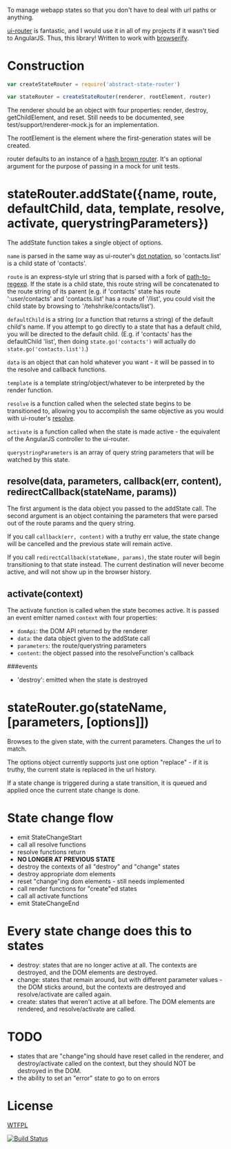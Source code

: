 To manage webapp states so that you don't have to deal with url paths or anything.

[ui-router](https://github.com/angular-ui/ui-router/wiki) is fantastic, and I would use it in all of my projects if it wasn't tied to AngularJS.  Thus, this library!  Written to work with [browserify](https://github.com/substack/node-browserify).

# Construction

```js
var createStateRouter = require('abstract-state-router')

var stateRouter = createStateRouter(renderer, rootElement, router)
```

The renderer should be an object with four properties: render, destroy, getChildElement, and reset.  Still needs to be documented, see test/support/renderer-mock.js for an implementation.

The rootElement is the element where the first-generation states will be created.

router defaults to an instance of a [hash brown router](https://github.com/TehShrike/hash-brown-router/).  It's an optional argument for the purpose of passing in a mock for unit tests.

# stateRouter.addState({name, route, defaultChild, data, template, resolve, activate, querystringParameters})

The addState function takes a single object of options.

`name` is parsed in the same way as ui-router's [dot notation](https://github.com/angular-ui/ui-router/wiki/Nested-States-%26-Nested-Views#dot-notation), so 'contacts.list' is a child state of 'contacts'.

`route` is an express-style url string that is parsed with a fork of [path-to-regexp](https://github.com/pillarjs/path-to-regexp).  If the state is a child state, this route string will be concatenated to the route string of its parent (e.g. if 'contacts' state has route ':user/contacts' and 'contacts.list' has a route of '/list', you could visit the child state by browsing to '/tehshrike/contacts/list').

`defaultChild` is a string (or a function that returns a string) of the default child's name. If you attempt to go directly to a state that has a default child, you will be directed to the default child. (E.g. if 'contacts' has the defaultChild 'list', then doing `state.go('contacts')` will actually do `state.go('contacts.list')`.)

`data` is an object that can hold whatever you want - it will be passed in to the resolve and callback functions.

`template` is a template string/object/whatever to be interpreted by the render function.

`resolve` is a function called when the selected state begins to be transitioned to, allowing you to accomplish the same objective as you would with ui-router's [resolve](https://github.com/angular-ui/ui-router/wiki#resolve).

`activate` is a function called when the state is made active - the equivalent of the AngularJS controller to the ui-router.

`querystringParameters` is an array of query string parameters that will be watched by this state.

## resolve(data, parameters, callback(err, content), redirectCallback(stateName, params))

The first argument is the data object you passed to the addState call.  The second argument is an object containing the parameters that were parsed out of the route params and the query string.

If you call `callback(err, content)` with a truthy err value, the state change will be cancelled and the previous state will remain active.

If you call `redirectCallback(stateName, params)`, the state router will begin transitioning to that state instead.  The current destination will never become active, and will not show up in the browser history.

## activate(context)

The activate function is called when the state becomes active.  It is passed an event emitter named `context` with four properties:

- `domApi`: the DOM API returned by the renderer
- `data`: the data object given to the addState call
- `parameters`: the route/querystring parameters
- `content`: the object passed into the resolveFunction's callback

###events

- 'destroy': emitted when the state is destroyed

# stateRouter.go(stateName, [parameters, [options]])

Browses to the given state, with the current parameters.  Changes the url to match.

The options object currently supports just one option "replace" - if it is truthy, the current state is replaced in the url history.

If a state change is triggered during a state transition, it is queued and applied once the current state change is done.

# State change flow

- emit StateChangeStart
- call all resolve functions
- resolve functions return
- **NO LONGER AT PREVIOUS STATE**
- destroy the contexts of all "destroy" and "change" states
- destroy appropriate dom elements
- reset "change"ing dom elements - still needs implemented
- call render functions for "create"ed states
- call all activate functions
- emit StateChangeEnd

# Every state change does this to states

- destroy: states that are no longer active at all.  The contexts are destroyed, and the DOM elements are destroyed.
- change: states that remain around, but with different parameter values - the DOM sticks around, but the contexts are destroyed and resolve/activate are called again.
- create: states that weren't active at all before.  The DOM elements are rendered, and resolve/activate are called.

# TODO

- states that are "change"ing should have reset called in the renderer, and destroy/activate called on the context, but they should NOT be destroyed in the DOM.
- the ability to set an "error" state to go to on errors

License
======

[WTFPL](http://wtfpl2.com)

[![Build Status](https://travis-ci.org/TehShrike/abstract-state-router.svg?branch=master)](https://travis-ci.org/TehShrike/abstract-state-router)
